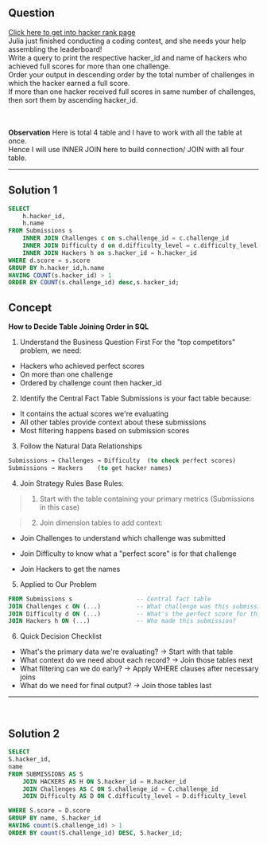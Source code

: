 
## Question


[Click here to get into hacker rank page](https://www.hackerrank.com/challenges/full-score/problem?isFullScreen=true) <br>
Julia just finished conducting a coding contest, and she needs your help assembling the leaderboard! <br>
Write a query to print the respective hacker_id and name of hackers who achieved full scores for more than one challenge. <br>
Order your output in descending order by the total number of challenges in which the hacker earned a full score.<br>
If more than one hacker received full scores in same number of challenges, then sort them by ascending hacker_id.<br>
<br>
<br>

**Observation**
Here is total 4 table and I have to work with all the table at once.<br>
Hence I will use INNER JOIN here to build connection/ JOIN with all four table.<br>

-----------
## Solution 1

```sql
SELECT 
    h.hacker_id,
    h.name 
FROM Submissions s
    INNER JOIN Challenges c on s.challenge_id = c.challenge_id
    INNER JOIN Difficulty d on d.difficulty_level = c.difficulty_level
    INNER JOIN Hackers h on s.hacker_id = h.hacker_id
WHERE d.score = s.score
GROUP BY h.hacker_id,h.name
HAVING COUNT(s.hacker_id) > 1
ORDER BY COUNT(s.challenge_id) desc,s.hacker_id;
```

## Concept
**How to Decide Table Joining Order in SQL**
1. Understand the Business Question First
   For the "top competitors" problem, we need:

* Hackers who achieved perfect scores
* On more than one challenge
* Ordered by challenge count then hacker_id

2. Identify the Central Fact Table
Submissions is your fact table because:
* It contains the actual scores we're evaluating
* All other tables provide context about these submissions
* Most filtering happens based on submission scores
  
3. Follow the Natural Data Relationships
```sql
Submissions → Challenges → Difficulty  (to check perfect scores)
Submissions → Hackers    (to get hacker names)
```
4. Join Strategy Rules
Base Rules:
> 1. Start with the table containing your primary metrics (Submissions in this case)

> 2. Join dimension tables to add context:

- Join Challenges to understand which challenge was submitted

- Join Difficulty to know what a "perfect score" is for that challenge

- Join Hackers to get the names

5. Applied to Our Problem
   
```sql
FROM Submissions s                  -- Central fact table
JOIN Challenges c ON (...)          -- What challenge was this submission for?
JOIN Difficulty d ON (...)          -- What's the perfect score for this challenge?
JOIN Hackers h ON (...)             -- Who made this submission?
```

6. Quick Decision Checklist
- What's the primary data we're evaluating? → Start with that table
- What context do we need about each record? → Join those tables next
- What filtering can we do early? → Apply WHERE clauses after necessary joins
- What do we need for final output? → Join those tables last

----------------------------------------------



<br>

## Solution 2
```sql
SELECT
S.hacker_id,
name
FROM SUBMISSIONS AS S
    JOIN HACKERS AS H ON S.hacker_id = H.hacker_id
    JOIN Challenges AS C ON S.challenge_id = C.challenge_id
    JOIN Difficulty AS D ON C.difficulty_level = D.difficulty_level

WHERE S.score = D.score
GROUP BY name, S.hacker_id
HAVING count(S.challenge_id) > 1
ORDER BY count(S.challenge_id) DESC, S.hacker_id;
```

